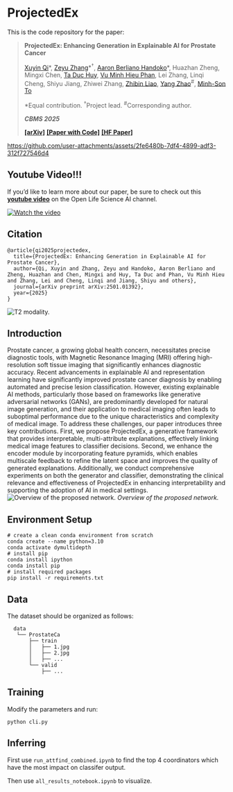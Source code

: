 # ProjectedEx
This is the code repository for the paper:
> **ProjectedEx: Enhancing Generation in Explainable AI for Prostate Cancer**
> 
> [Xuyin Qi](https://www.linkedin.com/in/xuyin-q-29672524a/)\*, [Zeyu Zhang](https://steve-zeyu-zhang.github.io/)\*<sup>†</sup>, [Aaron Berliano Handoko](https://www.linkedin.com/in/aaron-berliano-handoko-235406187/)\*, Huazhan Zheng, Mingxi Chen, [Ta Duc Huy](https://scholar.google.com/citations?user=9vRcgJwAAAAJ&hl=en), [Vu Minh Hieu Phan](https://researchers.adelaide.edu.au/profile/vuminhhieu.phan), Lei Zhang, Linqi Cheng, Shiyu Jiang, Zhiwei Zhang, [Zhibin Liao](https://scholar.google.com/citations?user=HvWTE0IAAAAJ&hl=zh-CN), [Yang Zhao](https://yangyangkiki.github.io/)<sup>#</sup>, [Minh-Son To](https://scholar.google.com/citations?user=NIc4qPsAAAAJ&hl=en)
>
> \*Equal contribution. <sup>†</sup>Project lead. <sup>#</sup>Corresponding author.
>
> <em><b>CBMS 2025</b></em>
> 
> [**[arXiv]**](https://arxiv.org/abs/2501.01392) [**[Paper with Code]**](https://paperswithcode.com/paper/projectedex-enhancing-generation-in) **[[HF Paper]](https://huggingface.co/papers/2501.01392)**

https://github.com/user-attachments/assets/2fe6480b-7df4-4899-adf3-312f727546d4


## Youtube Video!!!

If you’d like to learn more about our paper, be sure to check out this [**youtube video**](https://youtu.be/DamQWnxMM3E) on the Open Life Science AI channel.

[![Watch the video](https://img.youtube.com/vi/DamQWnxMM3E/maxresdefault.jpg)](https://youtu.be/DamQWnxMM3E)



## Citation

```
@article{qi2025projectedex,
  title={ProjectedEx: Enhancing Generation in Explainable AI for Prostate Cancer},
  author={Qi, Xuyin and Zhang, Zeyu and Handoko, Aaron Berliano and Zheng, Huazhan and Chen, Mingxi and Huy, Ta Duc and Phan, Vu Minh Hieu and Zhang, Lei and Cheng, Linqi and Jiang, Shiyu and others},
  journal={arXiv preprint arXiv:2501.01392},
  year={2025}
}
```

![T2 modality.](https://github.com/Richardqiyi/ProjectedEx/blob/main/t2_combined.png)
## Introduction
Prostate cancer, a growing global health concern,
necessitates precise diagnostic tools, with Magnetic Resonance
Imaging (MRI) offering high-resolution soft tissue imaging that
significantly enhances diagnostic accuracy. Recent advancements
in explainable AI and representation learning have significantly
improved prostate cancer diagnosis by enabling automated and
precise lesion classification. However, existing explainable AI
methods, particularly those based on frameworks like generative
adversarial networks (GANs), are predominantly developed for
natural image generation, and their application to medical
imaging often leads to suboptimal performance due to the unique
characteristics and complexity of medical image. To address
these challenges, our paper introduces three key contributions.
First, we propose ProjectedEx, a generative framework that
provides interpretable, multi-attribute explanations, effectively
linking medical image features to classifier decisions. Second, we
enhance the encoder module by incorporating feature pyramids,
which enables multiscale feedback to refine the latent space and
improves the quality of generated explanations. Additionally, we
conduct comprehensive experiments on both the generator and
classifier, demonstrating the clinical relevance and effectiveness
of ProjectedEx in enhancing interpretability and supporting the
adoption of AI in medical settings.
![Overview of the proposed network.](https://github.com/Richardqiyi/ProjectedEx/blob/main/architecture.png)
*Overview of the proposed network.*

## Environment Setup
```
# create a clean conda environment from scratch
conda create --name python=3.10
conda activate dymultidepth
# install pip
conda install ipython
conda install pip
# install required packages
pip install -r requirements.txt
```
## Data
The dataset should be organized as follows:
```
  data
   └── ProstateCa
       ├── train
       │   ├── 1.jpg
       │   ├── 2.jpg
       │   ├── ...
       └── valid
           ├── ...
```
## Training
Modify the parameters and run:
```
python cli.py
```
## Inferring
First use `run_attfind_combined.ipynb` to find the top 4 coordinators which have the most impact on classifer output.

Then use `all_results_notebook.ipynb` to visualize.

 

  



